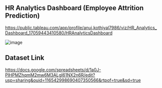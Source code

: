 ## HR Analytics Dashboard (Employee Attrition Prediction)
https://public.tableau.com/app/profile/anuj.kothiyal7986/viz/HR_Analytics_Dashboard_17059443410580/HRAnalyticsDashboard

![image](https://github.com/user-attachments/assets/67461a3e-ba07-4c12-a85d-7c2869546986)




## Dataset Link
https://docs.google.com/spreadsheets/d/1a0J-PlHPMZhqmM2mw6M3ALgI61NX2n6R/edit?usp=sharing&ouid=116542998690407350566&rtpof=true&sd=true
